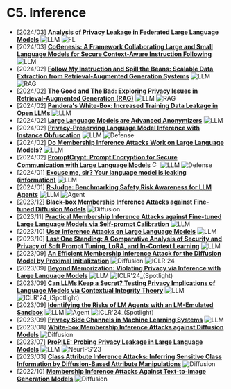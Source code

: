 # C5. Inference
- [2024/03] **[Analysis of Privacy Leakage in Federated Large Language Models](https://arxiv.org/abs/2403.04784)** ![LLM](https://img.shields.io/badge/LLM-589cf4) ![FL](https://img.shields.io/badge/FL-87b800)
- [2024/03] **[CoGenesis: A Framework Collaborating Large and Small Language Models for Secure Context-Aware Instruction Following](https://arxiv.org/abs/2403.03129)** ![LLM](https://img.shields.io/badge/LLM-589cf4)
- [2024/02] **[Follow My Instruction and Spill the Beans: Scalable Data Extraction from Retrieval-Augmented Generation Systems](https://arxiv.org/abs/2402.17840)** ![LLM](https://img.shields.io/badge/LLM-589cf4) ![RAG](https://img.shields.io/badge/RAG-87b800)
- [2024/02] **[The Good and The Bad: Exploring Privacy Issues in Retrieval-Augmented Generation (RAG)](https://arxiv.org/abs/2402.16893)** ![LLM](https://img.shields.io/badge/LLM-589cf4) ![RAG](https://img.shields.io/badge/RAG-87b800)
- [2024/02] **[Pandora's White-Box: Increased Training Data Leakage in Open LLMs](https://arxiv.org/abs/2402.17012)** ![LLM](https://img.shields.io/badge/LLM-589cf4)
- [2024/02] **[Large Language Models are Advanced Anonymizers](https://arxiv.org/abs/2402.13846)** ![LLM](https://img.shields.io/badge/LLM-589cf4)
- [2024/02] **[Privacy-Preserving Language Model Inference with Instance Obfuscation](https://arxiv.org/abs/2402.08227)** ![LLM](https://img.shields.io/badge/LLM-589cf4) ![Defense](https://img.shields.io/badge/Defense-87b800)
- [2024/02] **[Do Membership Inference Attacks Work on Large Language Models?](https://arxiv.org/abs/2402.07841)** ![LLM](https://img.shields.io/badge/LLM-589cf4)
- [2024/02] **[PromptCrypt: Prompt Encryption for Secure Communication with Large Language Models](https://arxiv.org/abs/2402.05868)** [<img src="https://github.com/FortAwesome/Font-Awesome/blob/6.x/svgs/brands/github.svg" alt="Code" width="15" height="15">](https://github.com/agiresearch/PromptCrypt) ![LLM](https://img.shields.io/badge/LLM-589cf4) ![Defense](https://img.shields.io/badge/Defense-87b800)
- [2024/01] **[Excuse me, sir? Your language model is leaking (information)](https://arxiv.org/abs/2401.10360)** ![LLM](https://img.shields.io/badge/LLM-589cf4)
- [2024/01] **[R-Judge: Benchmarking Safety Risk Awareness for LLM Agents](https://arxiv.org/abs/2401.10019)** ![LLM](https://img.shields.io/badge/LLM-589cf4) ![Agent](https://img.shields.io/badge/Agent-87b800)
- [2023/12] **[Black-box Membership Inference Attacks against Fine-tuned Diffusion Models](https://arxiv.org/abs/2312.08207)** ![Diffusion](https://img.shields.io/badge/Diffusion-a99cf4)
- [2023/11] **[Practical Membership Inference Attacks against Fine-tuned Large Language Models via Self-prompt Calibration](https://arxiv.org/abs/2311.06062)** ![LLM](https://img.shields.io/badge/LLM-589cf4)
- [2023/10] **[User Inference Attacks on Large Language Models](https://arxiv.org/abs/2310.09266)** ![LLM](https://img.shields.io/badge/LLM-589cf4)
- [2023/10] **[Last One Standing: A Comparative Analysis of Security and Privacy of Soft Prompt Tuning, LoRA, and In-Context Learning](https://arxiv.org/abs/2310.11397)** ![LLM](https://img.shields.io/badge/LLM-589cf4)
- [2023/09] **[An Efficient Membership Inference Attack for the Diffusion Model by Proximal Initialization](https://openreview.net/forum?id=rpH9FcCEV6)** ![Diffusion](https://img.shields.io/badge/Diffusion-a99cf4) ![ICLR'24](https://img.shields.io/badge/ICLR'24-f1b800)
- [2023/09] **[Beyond Memorization: Violating Privacy via Inference with Large Language Models](https://openreview.net/forum?id=kmn0BhQk7p)** ![LLM](https://img.shields.io/badge/LLM-589cf4) ![ICLR'24_(Spotlight)](https://img.shields.io/badge/ICLR'24_(Spotlight)-f1b800)
- [2023/09] **[Can LLMs Keep a Secret? Testing Privacy Implications of Language Models via Contextual Integrity Theory](https://openreview.net/forum?id=c93SBwz1Ma)** ![LLM](https://img.shields.io/badge/LLM-589cf4) ![ICLR'24_(Spotlight)](https://img.shields.io/badge/ICLR'24_(Spotlight)-f1b800)
- [2023/09] **[Identifying the Risks of LM Agents with an LM-Emulated Sandbox](https://openreview.net/forum?id=GEcwtMk1uA)** ![LLM](https://img.shields.io/badge/LLM-589cf4) ![Agent](https://img.shields.io/badge/Agent-87b800) ![ICLR'24_(Spotlight)](https://img.shields.io/badge/ICLR'24_(Spotlight)-f1b800)
- [2023/09] **[Privacy Side Channels in Machine Learning Systems](https://arxiv.org/abs/2309.05610)** ![LLM](https://img.shields.io/badge/LLM-589cf4)
- [2023/08] **[White-box Membership Inference Attacks against Diffusion Models](https://arxiv.org/abs/2308.06405)** ![Diffusion](https://img.shields.io/badge/Diffusion-a99cf4)
- [2023/07] **[ProPILE: Probing Privacy Leakage in Large Language Models](https://arxiv.org/abs/2307.01881)** ![LLM](https://img.shields.io/badge/LLM-589cf4) ![NeurIPS'23](https://img.shields.io/badge/NeurIPS'23-f1b800)
- [2023/03] **[Class Attribute Inference Attacks: Inferring Sensitive Class Information by Diffusion-Based Attribute Manipulations](https://arxiv.org/abs/2303.09289)** ![Diffusion](https://img.shields.io/badge/Diffusion-a99cf4)
- [2022/10] **[Membership Inference Attacks Against Text-to-image Generation Models](https://arxiv.org/abs/2210.00968)** ![Diffusion](https://img.shields.io/badge/Diffusion-a99cf4)
